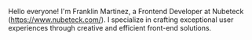 Hello everyone! I'm Franklin Martinez, a Frontend Developer at Nubeteck (https://www.nubeteck.com/). I specialize in crafting exceptional user experiences through creative and efficient front-end solutions.

<!---
TheMVProgrammer/TheMVProgrammer is a ✨ special ✨ repository because its `README.md` (this file) appears on your GitHub profile.
You can click the Preview link to take a look at your changes.
--->
